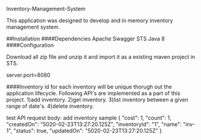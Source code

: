 Inventory-Management-System


This application was designed to develop and in memory inventory management system.

##Installation
####Dependencies
Apache
Swagger
STS
Java 8
####Configuration

Download all zip file and unzip it and import it as a existing maven project in STS.

server.port=8080

####Inventory id for each inventory will be unique thorugh out the application lifecycle.
Following API's are implemented as a part of this project.
1)add inventory.
2)get inventory.
3)list inventory between a given range of date's.
4)delete inventory.

test API request body: 
add inventory sample
              {
                "cost": 1,
                "count": 1,
                "createdOn": "5020-02-23T13:27:20.125Z",
                "inventoryId": "1",
                "name": "inv-1",
                "status": true,
                "updatedOn": "5020-02-23T13:27:20.125Z"
              }
